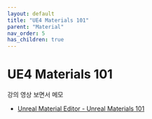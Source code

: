 ```yaml
---
layout: default
title: "UE4 Materials 101"
parent: "Material"
nav_order: 5
has_children: true
---
```


# UE4 Materials 101
강의 영상 보면서 메모

- [Unreal Material Editor - Unreal Materials 101](https://youtube.com/playlist?list=PL78XDi0TS4lFlOVKsNC6LR4sCQhetKJqs&feature=shared)